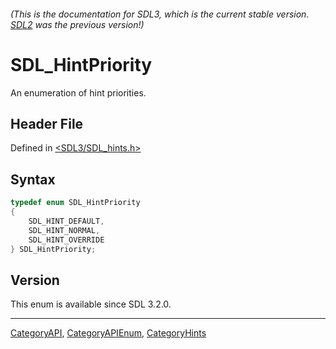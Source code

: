 ###### (This is the documentation for SDL3, which is the current stable version. [SDL2](https://wiki.libsdl.org/SDL2/) was the previous version!)
# SDL_HintPriority

An enumeration of hint priorities.

## Header File

Defined in [<SDL3/SDL_hints.h>](https://github.com/libsdl-org/SDL/blob/main/include/SDL3/SDL_hints.h)

## Syntax

```c
typedef enum SDL_HintPriority
{
    SDL_HINT_DEFAULT,
    SDL_HINT_NORMAL,
    SDL_HINT_OVERRIDE
} SDL_HintPriority;
```

## Version

This enum is available since SDL 3.2.0.

----
[CategoryAPI](CategoryAPI), [CategoryAPIEnum](CategoryAPIEnum), [CategoryHints](CategoryHints)

